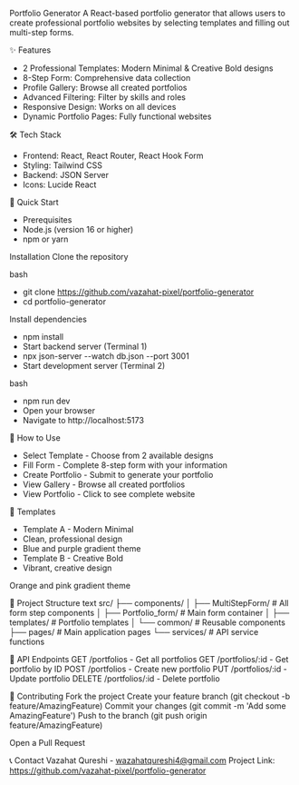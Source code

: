 Portfolio Generator
A React-based portfolio generator that allows users to create professional portfolio websites by selecting templates and filling out multi-step forms.

✨ Features
- 2 Professional Templates: Modern Minimal & Creative Bold designs
- 8-Step Form: Comprehensive data collection
- Profile Gallery: Browse all created portfolios
- Advanced Filtering: Filter by skills and roles
- Responsive Design: Works on all devices
- Dynamic Portfolio Pages: Fully functional websites

🛠️ Tech Stack
- Frontend: React, React Router, React Hook Form
- Styling: Tailwind CSS
- Backend: JSON Server
- Icons: Lucide React

🚀 Quick Start
- Prerequisites
- Node.js (version 16 or higher)
- npm or yarn

Installation
Clone the repository

bash
- git clone https://github.com/vazahat-pixel/portfolio-generator
- cd portfolio-generator
  
Install dependencies
- npm install
- Start backend server (Terminal 1)
- npx json-server --watch db.json --port 3001
- Start development server (Terminal 2)

bash
- npm run dev
- Open your browser
- Navigate to http://localhost:5173

📖 How to Use
- Select Template - Choose from 2 available designs
- Fill Form - Complete 8-step form with your information
- Create Portfolio - Submit to generate your portfolio
- View Gallery - Browse all created portfolios
- View Portfolio - Click to see complete website

🎨 Templates
- Template A - Modern Minimal
- Clean, professional design
- Blue and purple gradient theme
- Template B - Creative Bold
- Vibrant, creative design

Orange and pink gradient theme

📁 Project Structure
text
src/
├── components/
│   ├── MultiStepForm/     # All form step components
│   ├── Portfolio_form/    # Main form container
│   ├── templates/         # Portfolio templates
│   └── common/            # Reusable components
├── pages/                 # Main application pages
└── services/              # API service functions


🔧 API Endpoints
GET /portfolios - Get all portfolios
GET /portfolios/:id - Get portfolio by ID
POST /portfolios - Create new portfolio
PUT /portfolios/:id - Update portfolio
DELETE /portfolios/:id - Delete portfolio

🤝 Contributing
Fork the project
Create your feature branch (git checkout -b feature/AmazingFeature)
Commit your changes (git commit -m 'Add some AmazingFeature')
Push to the branch (git push origin feature/AmazingFeature)

Open a Pull Request

📞 Contact
Vazahat Qureshi - wazahatqureshi4@gmail.com
Project Link: https://github.com/vazahat-pixel/portfolio-generator

